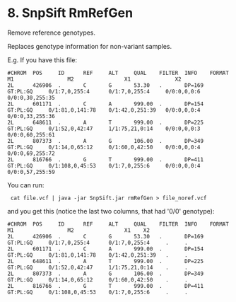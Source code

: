 # 8. SnpSift RmRefGen

Remove reference genotypes.

Replaces genotype information for non-variant samples.

E.g. If you have this file:
```
#CHROM  POS     ID      REF     ALT     QUAL    FILTER  INFO    FORMAT       M1                 M2                X1              X2              
2L      426906  .       C       G       53.30   .       DP=169  GT:PL:GQ     0/1:7,0,255:4      0/1:7,0,255:4     0/0:0,0,0:6     0/0:0,30,255:35 
2L      601171  .       C       A       999.00  .       DP=154  GT:PL:GQ     0/1:81,0,141:78    0/1:42,0,251:39   0/0:0,0,0:4     0/0:0,33,255:36 
2L      648611  .       A       T       999.00  .       DP=225  GT:PL:GQ     0/1:52,0,42:47     1/1:75,21,0:14    0/0:0,0,0:3     0/0:0,60,255:61 
2L      807373  .       A       G       106.00  .       DP=349  GT:PL:GQ     0/1:14,0,65:12     0/1:60,0,42:50    0/0:0,0,0:4     0/0:0,69,255:72 
2L      816766  .       G       T       999.00  .       DP=411  GT:PL:GQ     0/1:108,0,45:53    0/1:7,0,255:6     0/0:0,0,0:4     0/0:0,57,255:59 
```

You can run:

     cat file.vcf | java -jar SnpSift.jar rmRefGen > file_noref.vcf

and you get this (notice the last two columns, that had '0/0' genotype):
```
#CHROM  POS     ID      REF     ALT     QUAL    FILTER  INFO    FORMAT       M1                 M2                X1    X2              
2L      426906  .       C       G       53.30   .       DP=169  GT:PL:GQ     0/1:7,0,255:4      0/1:7,0,255:4     .     .
2L      601171  .       C       A       999.00  .       DP=154  GT:PL:GQ     0/1:81,0,141:78    0/1:42,0,251:39   .     .
2L      648611  .       A       T       999.00  .       DP=225  GT:PL:GQ     0/1:52,0,42:47     1/1:75,21,0:14    .     .
2L      807373  .       A       G       106.00  .       DP=349  GT:PL:GQ     0/1:14,0,65:12     0/1:60,0,42:50    .     .
2L      816766  .       G       T       999.00  .       DP=411  GT:PL:GQ     0/1:108,0,45:53    0/1:7,0,255:6     .     .
```
